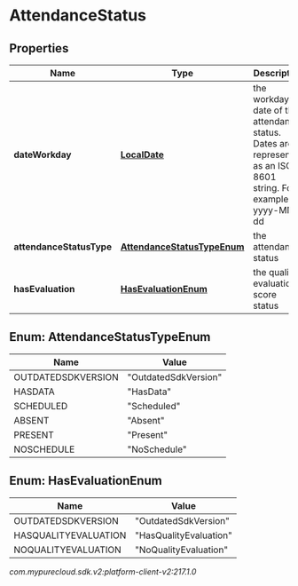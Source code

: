 # AttendanceStatus


## Properties

| Name | Type | Description | Notes |
| ------------ | ------------- | ------------- | ------------- |
| **dateWorkday** | [**LocalDate**](LocalDate) | the workday date of this attendance status. Dates are represented as an ISO-8601 string. For example: yyyy-MM-dd |  [optional] |
| **attendanceStatusType** | [**AttendanceStatusTypeEnum**](#Enum--AttendanceStatusTypeEnum) | the attendance status |  [optional] |
| **hasEvaluation** | [**HasEvaluationEnum**](#Enum--HasEvaluationEnum) | the quality evaluation score status |  [optional] |


## Enum: AttendanceStatusTypeEnum

| Name | Value |
| ---- | ----- |
| OUTDATEDSDKVERSION | &quot;OutdatedSdkVersion&quot; | 
| HASDATA | &quot;HasData&quot; | 
| SCHEDULED | &quot;Scheduled&quot; | 
| ABSENT | &quot;Absent&quot; | 
| PRESENT | &quot;Present&quot; | 
| NOSCHEDULE | &quot;NoSchedule&quot; | 


## Enum: HasEvaluationEnum

| Name | Value |
| ---- | ----- |
| OUTDATEDSDKVERSION | &quot;OutdatedSdkVersion&quot; | 
| HASQUALITYEVALUATION | &quot;HasQualityEvaluation&quot; | 
| NOQUALITYEVALUATION | &quot;NoQualityEvaluation&quot; | 




_com.mypurecloud.sdk.v2:platform-client-v2:217.1.0_
